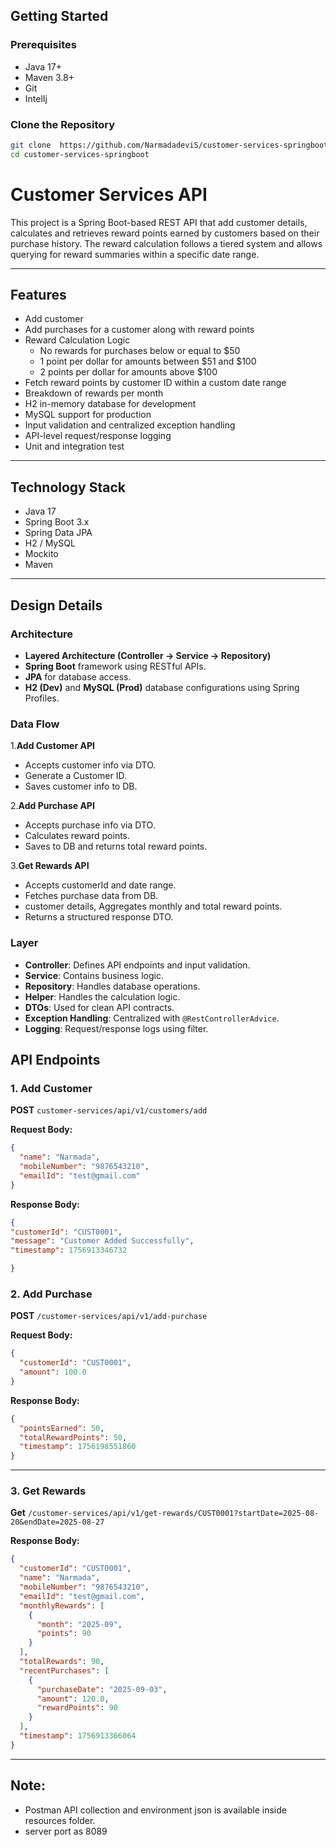## Getting Started

### Prerequisites

- Java 17+
- Maven 3.8+
- Git
- IntelIj

### Clone the Repository

```bash
git clone  https://github.com/NarmadadeviS/customer-services-springboot.git
cd customer-services-springboot
```

# Customer Services API

This project is a Spring Boot-based REST API that add customer details, calculates and retrieves reward points earned by
customers based on
their purchase history. The reward calculation follows a tiered system and allows querying for reward summaries within a
specific date range.

---

## Features

- Add customer
- Add purchases for a customer along with reward points
- Reward Calculation Logic
  - No rewards for purchases below or equal to $50
  - 1 point per dollar for amounts between $51 and $100
  - 2 points per dollar for amounts above $100
- Fetch reward points by customer ID within a custom date range
- Breakdown of rewards per month
- H2 in-memory database for development
- MySQL support for production
- Input validation and centralized exception handling
- API-level request/response logging
- Unit and integration test

---

## Technology Stack

- Java 17
- Spring Boot 3.x
- Spring Data JPA
- H2 / MySQL
- Mockito
- Maven

---

## Design Details

### Architecture

- **Layered Architecture (Controller → Service → Repository)**
- **Spring Boot** framework using RESTful APIs.
- **JPA** for database access.
- **H2 (Dev)** and **MySQL (Prod)** database configurations using Spring Profiles.

### Data Flow

1.**Add Customer API**

- Accepts customer info via DTO.
- Generate a Customer ID.
- Saves customer info to DB.

2.**Add Purchase API**

- Accepts purchase info via DTO.
- Calculates reward points.
- Saves to DB and returns total reward points.

3.**Get Rewards API**

- Accepts customerId and date range.
- Fetches purchase data from DB.
- customer details, Aggregates monthly and total reward points.
- Returns a structured response DTO.



### Layer

- **Controller**: Defines API endpoints and input validation.
- **Service**: Contains business logic.
- **Repository**: Handles database operations.
- **Helper**: Handles the calculation logic.
- **DTOs**: Used for clean API contracts.
- **Exception Handling**: Centralized with `@RestControllerAdvice`.
- **Logging**: Request/response logs using filter.

## API Endpoints

### 1. Add Customer

**POST** `customer-services/api/v1/customers/add`

**Request Body:**

```json
{
  "name": "Narmada",
  "mobileNumber": "9876543210",
  "emailId": "test@gmail.com"
}
```

**Response Body:**

```json
{
"customerId": "CUST0001",
"message": "Customer Added Successfully", 
"timestamp": 1756913346732

}
```

### 2. Add Purchase

**POST** `/customer-services/api/v1/add-purchase`

**Request Body:**

```json
{
  "customerId": "CUST0001",
  "amount": 100.0
}
```

**Response Body:**

```json
{
  "pointsEarned": 50,
  "totalRewardPoints": 50,
  "timestamp": 1756198551860
}
```

---

### 3. Get Rewards

**Get** `/customer-services/api/v1/get-rewards/CUST0001?startDate=2025-08-20&endDate=2025-08-27`

**Response Body:**

```json
{
  "customerId": "CUST0001",
  "name": "Narmada",
  "mobileNumber": "9876543210",
  "emailId": "test@gmail.com",
  "monthlyRewards": [
    {
      "month": "2025-09",
      "points": 90
    }
  ],
  "totalRewards": 90,
  "recentPurchases": [
    {
      "purchaseDate": "2025-09-03",
      "amount": 120.0,
      "rewardPoints": 90
    }
  ],
  "timestamp": 1756913366064
}
```

---

## Note:

- Postman API collection and environment json is available inside resources folder.
- server port as 8089
